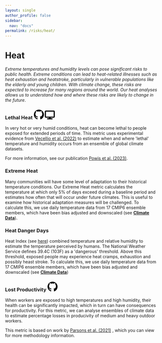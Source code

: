 ```yaml
---
layout: single
author_profile: false
sidebar:
  nav: "docs"
permalink: /risks/heat/
---
```

# Heat

*Extreme temperatures and humidity levels can pose significant risks to public health. Extreme conditions can lead to heat-related illnesses such as heat exhaustion and heatstroke, particularly in vulnerable populations like the elderly and young children. With climate change, these risks are expected to increase for many regions around the world. Our heat analyses allows us to understand how and where these risks are likely to change in the future*.

### Lethal Heat <a href="https://github.com/WoodwellRisk/lethal_heat" target="_blank"><img src="/assets/images/github-icon.png" alt="GitHub icon" style="width: 33px;"/></a> <a href="https://woodwellrisk.github.io/viewer?layer=lethal_heat" target="_blank"><img src="/assets/images/display-icon.svg" alt="display icon" style="width: 33px;"/></a>
In very hot or very humid conditions, heat can become lethal to people exposed for extended periods of time. This metric uses experimental evidence from <a href='https://pubmed.ncbi.nlm.nih.gov/34913738' target='_blank'>Vecellio et al. (2022)</a> to estimate when and where 'lethal' temperature and humidity occurs from an ensemble of global climate datasets.  

For more information, see our publication <a href='https://www.science.org/doi/10.1126/sciadv.adg9297' target='_blank'>Powis et al. (2023)</a>.

### Extreme Heat
Many communities will have some level of adaptation to their historical temperature conditions. Our Extreme Heat metric calculates the temperature at which only 5% of days exceed during a baseline period and estimates how often that will occur under future climates. This is useful to examine how historical adaptation measures will be challenged. To calculate this, we use daily temperature data from 17 CMIP6 ensemble members, which have been bias adjusted and downscaled (see **[Climate Data](/tools/climate-data/)**). 

### Heat Danger Days
Heat Index (see <a href='https://www.weather.gov/ama/heatindex' target='_blank'>here</a>) combined temperature and relative humidity to estimate the temperature perceived by humans. The National Weather Service defines 39.4C (103F) as a 'dangerous' threshold. Above this threshold, exposed people may experience heat cramps, exhaustion and possibly heast stroke. To calculate this, we use daily temperature data from 17 CMIP6 ensemble members, which have been bias adjusted and downscaled (see **[Climate Data](/tools/climate-data/)**)

### Lost Productivity <a href="https://github.com/WoodwellRisk/Lost_Productivity" target="_blank"><img src="/assets/images/github-icon.png" alt="GitHub icon" style="width: 33px;"/></a>

When workers are exposed to high temperatures and high humidity, their health can be significantly impacted, which in turn can have consequences for productivity. For this metric, we can analyse ensembles of climate data to estimate percentage losses in producivity of medium and heavy outdoor workers. 

This metric is based on work by <a href='https://www.nature.com/articles/s41467-021-27328-y#data-availability' target='_blank'>Parsons et al. (2021)</a> , which you can view for more methodology information.